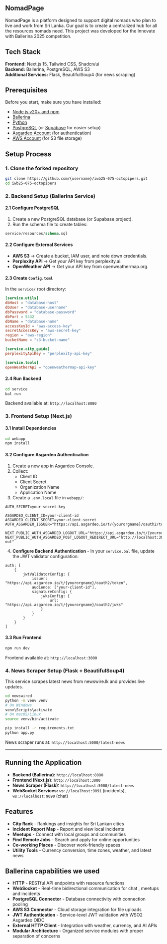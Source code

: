 ## NomadPage

NomadPage is a platform designed to support digital nomads who plan to live and work from Sri Lanka. Our goal is to create a centralized hub for all the resources nomads need. This project was developed for the Innovate with Ballerina 2025 competition.

## Tech Stack

**Frontend:** Next.js 15, Tailwind CSS, Shadcn/ui  
**Backend:** Ballerina, PostgreSQL, AWS S3  
**Additional Services:** Flask, BeautifulSoup4 (for news scraping)  


## Prerequisites

Before you start, make sure you have installed:

- [Node.js v20+ and npm](https://nodejs.org/)  
- [Ballerina](https://ballerina.io/downloads/)  
- [Python](https://www.python.org/downloads/)  
- [PostgreSQL](https://www.postgresql.org/) (or [Supabase](https://supabase.com/) for easier setup)  
- [Asgardeo Account](https://wso2.com/asgardeo/) (for authentication)  
- [AWS Account](https://aws.amazon.com/) (for S3 file storage)  


## Setup Process

### 1. Clone the forked repository

```bash
git clone https://github.com/{username}/iwb25-075-octopipers.git
cd iwb25-075-octopipers
```

### 2. Backend Setup (Ballerina Service)

#### 2.1 Configure PostgreSQL
1. Create a new PostgreSQL database (or Supabase project).
2. Run the schema file to create tables:

```sql
service/resources/schema.sql
```

#### 2.2 Configure External Services
* **AWS S3** → Create a bucket, IAM user, and note down credentials.
* **Perplexity API** → Get your API key from perplexity.ai.
* **OpenWeather API** → Get your API key from openweathermap.org.

#### 2.3 Create `Config.toml`
In the `service/` root directory:

```toml
[service.utils]
dbHost = "database-host"
dbUser = "database-username"
dbPassword = "database-password"
dbPort = 5432
dbName = "database-name"
accessKeyId = "aws-access-key"
secretAccessKey = "aws-secret-key"
region = "aws-region"
bucketName = "s3-bucket-name"

[service.city_guide]
perplexityApiKey = "perplexity-api-key"

[service.tools]
openWeatherApi = "openweathermap-api-key"
```

#### 2.4 Run Backend
```bash
cd service
bal run
```

Backend available at: `http://localhost:8080`

### 3. Frontend Setup (Next.js)

#### 3.1 Install Dependencies
```bash
cd webapp
npm install
```

#### 3.2 Configure Asgardeo Authentication
1. Create a new app in Asgardeo Console.
2. Collect:
   * Client ID
   * Client Secret
   * Organization Name
   * Application Name
3. Create a `.env.local` file in `webapp/`:

```env
AUTH_SECRET=your-secret-key

ASGARDEO_CLIENT_ID=your-client-id
ASGARDEO_CLIENT_SECRET=your-client-secret
AUTH_ASGARDEO_ISSUER="https://api.asgardeo.io/t/{yourorgname}/oauth2/token"

NEXT_PUBLIC_AUTH_ASGARDEO_LOGOUT_URL="https://api.asgardeo.io/t/{yourorgname}/oidc/logout"
NEXT_PUBLIC_AUTH_ASGARDEO_POST_LOGOUT_REDIRECT_URL="http://localhost:3000/auth/sign-out"

```

4. **Configure Backend Authentication** - In your `service.bal` file, update the JWT validator configuration:

```ballerina
auth: [
    {
        jwtValidatorConfig: {
            issuer: "https://api.asgardeo.io/t/{yourorgname}/oauth2/token",
            audience: ["your-client-id"],
            signatureConfig: {
                jwksConfig: {
                    url: "https://api.asgardeo.io/t/{yourorgname}/oauth2/jwks"
                }
            }
        }
    }
]
```

#### 3.3 Run Frontend
```bash
npm run dev
```

Frontend available at: `http://localhost:3000`

### 4. News Scraper Setup (Flask + BeautifulSoup4)
This service scrapes latest news from newswire.lk and provides live updates.

```bash
cd newswired
python -m venv venv
# On Windows
venv\Scripts\activate
# On macOS/Linux
source venv/bin/activate

pip install -r requirements.txt
python app.py
```

News scraper runs at: `http://localhost:5000/latest-news`

---

## Running the Application
* **Backend (Ballerina):** `http://localhost:8080`
* **Frontend (Next.js):** `http://localhost:3000`
* **News Scraper (Flask):** `http://localhost:5000/latest-news`
* **WebSocket Services:** `ws://localhost:9091` (incidents), `ws://localhost:9090` (chat)


## Features
* **City Rank** - Rankings and insights for Sri Lankan cities
* **Incident Report Map** - Report and view local incidents
* **Meetups** - Connect with local groups and communities
* **Find Remote Jobs** - Search and apply for online opportunities
* **Co-working Places** - Discover work-friendly spaces
* **Utility Tools** - Currency conversion, time zones, weather, and latest news


## Ballerina capabilities we used

- **HTTP** - RESTful API endpoints with resource functions
- **WebSocket** - Real-time bidirectional communication for chat , meetups and incidents
- **PostgreSQL Connector** - Database connectivity with connection pooling
- **AWS S3 Connector** - Cloud storage integration for file uploads
- **JWT Authentication** - Service-level JWT validation with WSO2 Asgardeo OIDC
- **External HTTP Client** - Integration with weather, currency, and AI APIs
- **Modular Architecture** - Organized service modules with proper separation of concerns